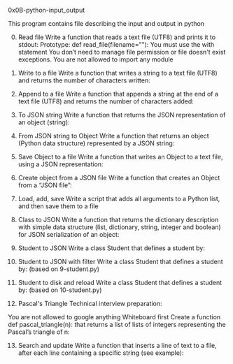 0x0B-python-input_output

This program contains file describing the input and output in python

0. Read file
Write a function that reads a text file (UTF8) and prints it to stdout:
Prototype: def read_file(filename=""):
You must use the with statement
You don’t need to manage file permission or file doesn't exist exceptions.
You are not allowed to import any module

1. Write to a file
Write a function that writes a string to a text file (UTF8) and returns the number of characters written:

2. Append to a file
Write a function that appends a string at the end of a text file (UTF8) and returns the number of characters added:

3. To JSON string
Write a function that returns the JSON representation of an object (string):

4. From JSON string to Object
Write a function that returns an object (Python data structure) represented by a JSON string:

5. Save Object to a file
Write a function that writes an Object to a text file, using a JSON representation:

6. Create object from a JSON file
Write a function that creates an Object from a “JSON file”:

7. Load, add, save
Write a script that adds all arguments to a Python list, and then save them to a file

8. Class to JSON
Write a function that returns the dictionary description with simple data structure (list, dictionary, string, integer and boolean) for JSON serialization of an object:

9. Student to JSON
Write a class Student that defines a student by:

10. Student to JSON with filter
Write a class Student that defines a student by: (based on 9-student.py)

11. Student to disk and reload
Write a class Student that defines a student by: (based on 10-student.py)

12. Pascal's Triangle
Technical interview preparation:

You are not allowed to google anything
Whiteboard first
Create a function def pascal_triangle(n): that returns a list of lists of integers representing the Pascal’s triangle of n:

13. Search and update
Write a function that inserts a line of text to a file, after each line containing a specific string (see example):
